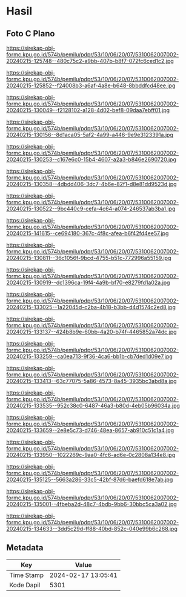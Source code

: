 # Hasil

## Foto C Plano

https://sirekap-obj-formc.kpu.go.id/574b/pemilu/pdpr/53/10/06/20/07/5310062007002-20240215-125748--480c75c2-a9bb-407b-b8f7-072fc6ced1c2.jpg

https://sirekap-obj-formc.kpu.go.id/574b/pemilu/pdpr/53/10/06/20/07/5310062007002-20240215-125852--f24008b3-a6af-4a8e-b648-8bbddfcd48ee.jpg

https://sirekap-obj-formc.kpu.go.id/574b/pemilu/pdpr/53/10/06/20/07/5310062007002-20240215-130049--f2128102-a128-4d02-bef8-09daa7ebff01.jpg

https://sirekap-obj-formc.kpu.go.id/574b/pemilu/pdpr/53/10/06/20/07/5310062007002-20240215-130156--8d1aca05-5af2-4a99-a446-9e9e3123391a.jpg

https://sirekap-obj-formc.kpu.go.id/574b/pemilu/pdpr/53/10/06/20/07/5310062007002-20240215-130253--c167e6c0-15b4-4607-a2a3-b846e2690720.jpg

https://sirekap-obj-formc.kpu.go.id/574b/pemilu/pdpr/53/10/06/20/07/5310062007002-20240215-130358--4dbdd406-3dc7-4b6e-82f1-d8e81dd9523d.jpg

https://sirekap-obj-formc.kpu.go.id/574b/pemilu/pdpr/53/10/06/20/07/5310062007002-20240215-130522--9bc440c9-cefa-4c64-a074-246537ab3ba1.jpg

https://sirekap-obj-formc.kpu.go.id/574b/pemilu/pdpr/53/10/06/20/07/5310062007002-20240215-141615--ce694180-367c-4f8c-afea-b6f42fd4ee57.jpg

https://sirekap-obj-formc.kpu.go.id/574b/pemilu/pdpr/53/10/06/20/07/5310062007002-20240215-130811--36c1056f-9bcd-4755-b51c-772996a55159.jpg

https://sirekap-obj-formc.kpu.go.id/574b/pemilu/pdpr/53/10/06/20/07/5310062007002-20240215-130919--dc1396ca-19f4-4a9b-bf70-e8279fd1a02a.jpg

https://sirekap-obj-formc.kpu.go.id/574b/pemilu/pdpr/53/10/06/20/07/5310062007002-20240215-133025--1a22045d-c2ba-4b18-b3bb-d4d1574c2ed8.jpg

https://sirekap-obj-formc.kpu.go.id/574b/pemilu/pdpr/53/10/06/20/07/5310062007002-20240215-133137--424b8b9e-60bb-4a20-b74f-4465852a74dc.jpg

https://sirekap-obj-formc.kpu.go.id/574b/pemilu/pdpr/53/10/06/20/07/5310062007002-20240215-133259--ca0ea713-9f36-4ca6-bb1b-cb7ded1d09e7.jpg

https://sirekap-obj-formc.kpu.go.id/574b/pemilu/pdpr/53/10/06/20/07/5310062007002-20240215-133413--63c77075-5a86-4573-8a45-3935bc3abd8a.jpg

https://sirekap-obj-formc.kpu.go.id/574b/pemilu/pdpr/53/10/06/20/07/5310062007002-20240215-133535--952c38c0-6487-46a3-b80d-4eb05b96034a.jpg

https://sirekap-obj-formc.kpu.go.id/574b/pemilu/pdpr/53/10/06/20/07/5310062007002-20240215-133659--2e8e5c73-d746-48ea-8657-ab910c51c1a4.jpg

https://sirekap-obj-formc.kpu.go.id/574b/pemilu/pdpr/53/10/06/20/07/5310062007002-20240215-133950--1022269c-9aa0-4fc6-ad6e-0c2808a134e8.jpg

https://sirekap-obj-formc.kpu.go.id/574b/pemilu/pdpr/53/10/06/20/07/5310062007002-20240215-135125--5663a286-33c5-42bf-87d6-baefd618e7ab.jpg

https://sirekap-obj-formc.kpu.go.id/574b/pemilu/pdpr/53/10/06/20/07/5310062007002-20240215-135001--4fbeba2d-48c7-4bdb-9bb6-30bbc5ca3a02.jpg

https://sirekap-obj-formc.kpu.go.id/574b/pemilu/pdpr/53/10/06/20/07/5310062007002-20240215-134633--3dd5c29d-ff88-40bd-852c-040e99b6c268.jpg


## Metadata

| Key        | Value               |
| ---------- | ------------------- |
| Time Stamp | 2024-02-17 13:05:41 |
| Kode Dapil | 5301                |



